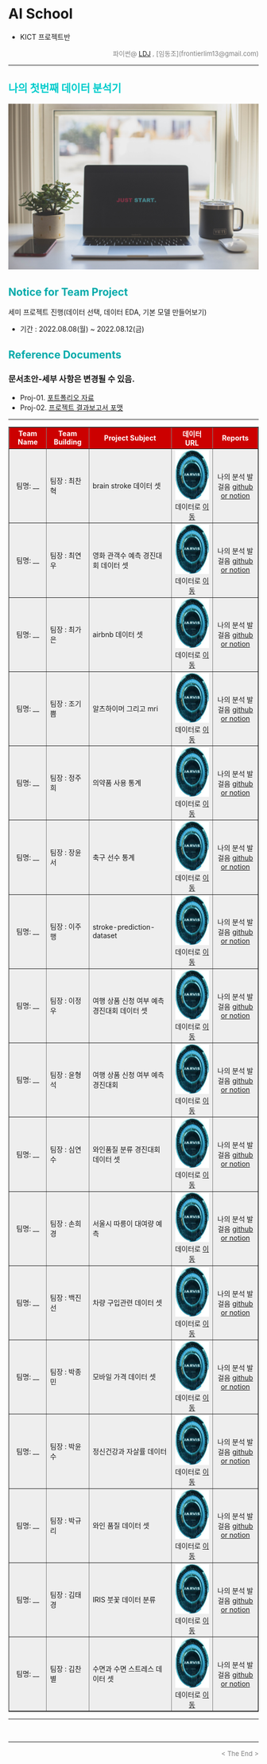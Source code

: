 
# AI School
* KICT 프로젝트반

<div align='right'>
    <font size=2 color='gray'>파이썬@ <font color='blue'>
       <a href='https://www.facebook.com/dongjo.lim.7'>LDJ</a>
    </font>, [임동조](frontierlim13@gmail.com)</font></div>
<hr>

<h2><font color="#00CCCC"><b> 나의 첫번째 데이터 분석기 </b></font></h2>

<img src="./images/just_start.jpg">

## <font color='#00AAAA'>Notice for Team Project</font>

세미 프로젝트 진행(데이터 선택, 데이터 EDA, 기본 모델 만들어보기)
* 기간 : 2022.08.08(월) ~ 2022.08.12(금) <br>

## <font color='#00AAAA'>Reference Documents</font>

### 문서초안-세부 사항은 변경될 수 있음.
- Proj-01. [포트폴리오 자료      ][proj-01]
- Proj-02. [프로젝트 결과보고서 포맷   ][proj-02]

[proj-01]:  ./docu/Goorm10_프로젝트보고서_포맷_OOO팀.docx "Go proj-01"
[proj-02]:  ./docu/팀별프로젝트수행_결과작성양식_kdigital.pptx "Go proj-02"

<hr>

<div align="left">
<table border=1 bgcolor="#EEEEEE">
	<tr bgcolor="#CC0000">
		<td width="100">
		<div align="center"><font color="#FFFFFF"><b>Team Name</b></font></div>
		</td>
		<td width="100">
		<div align="center"><font color="#FFFFFF"><b>Team Building</b></font></div>
		</td>
		<td width="300">
		<div align="center"><font color="#FFFFFF"><b>Project Subject</b></font></div>
		</td>
		<td width="150">
		<div align="center"><font color="#FFFFFF"><b>데이터 URL</b></font></div>
		<td width="120">
		<div align="center"><font color="#FFFFFF"><b>Reports</b></font></div>
		</td>
	</tr>
	<tr>
		<td>
        <div align="center"> 팀명: __ </b> </div>
		</td>
		<td>
            <div align="left"> 팀장 : 최찬혁</div>
        </td>
		<td>
			<div align="left"> brain stroke 데이터 셋 </div>
		</td>
		<td>
            <div align="center"> <a href="">
			<img src='images/javis.jpg' width=200 height=100  alt="---"></a> 
            데이터로 <a href="https://www.kaggle.com/datasets/jillanisofttech/brain-stroke-dataset"> 이동 </a>			
            </div>
        </td>
		<td>
            <div align="center"> 
			나의 분석 발걸음 <a href=""> github or notion  </a>			
            </div>
        </td>
	</tr>
	<tr>
		<td>
        <div align="center"> 팀명: __ </b> </div>
		</td>
		<td>
            <div align="left"> 팀장 : 최연우</div>
        </td>
		<td>
			<div align="left"> 영화 관객수 예측 경진대회 데이터 셋 </div>
		</td>
		<td>
            <div align="center"> <a href="">
			<img src='images/javis.jpg' width=200 height=100  alt="---"></a> 
            데이터로 <a href="https://dacon.io/competitions/open/235536/data"> 이동 </a>			
            </div>
        </td>
		<td>
            <div align="center"> 
			나의 분석 발걸음 <a href=""> github or notion  </a>			
            </div>
        </td>
	</tr>
	<tr>
		<td>
        <div align="center"> 팀명: __ </b> </div>
		</td>
		<td>
            <div align="left"> 팀장 : 최가은</div>
        </td>
		<td>
			<div align="left"> airbnb 데이터 셋 </div>
		</td>
		<td>
            <div align="center"> <a href="">
			<img src='images/javis.jpg' width=200 height=100  alt="---"></a> 
            데이터로 <a href="https://www.kaggle.com/datasets/arianazmoudeh/airbnbopendata"> 이동 </a>			
            </div>
        </td>
		<td>
            <div align="center"> 
			나의 분석 발걸음 <a href=""> github or notion  </a>			
            </div>
        </td>
	</tr>
	<tr>
		<td>
        <div align="center"> 팀명: __ </b> </div>
		</td>
		<td>
            <div align="left"> 팀장 : 조기쁨</div>
        </td>
		<td>
			<div align="left"> 알츠하이머 그리고 mri </div>
		</td>
		<td>
            <div align="center"> <a href="">
			<img src='images/javis.jpg' width=200 height=100  alt="---"></a> 
            데이터로 <a href="https://www.kaggle.com/datasets/jboysen/mri-and-alzheimers"> 이동 </a>			
            </div>
        </td>
		<td>
            <div align="center"> 
			나의 분석 발걸음 <a href=""> github or notion  </a>			
            </div>
        </td>
	</tr>
	<tr>
		<td>
        <div align="center"> 팀명: __ </b> </div>
		</td>
		<td>
            <div align="left"> 팀장 : 정주희</div>
        </td>
		<td>
			<div align="left"> 의약품 사용 통계 </div>
		</td>
		<td>
            <div align="center"> <a href="">
			<img src='images/javis.jpg' width=200 height=100  alt="---"></a> 
            데이터로 <a href="http://opendata.hira.or.kr/op/opc/olapMsupInfo.do"> 이동 </a>			
            </div>
        </td>
		<td>
            <div align="center"> 
			나의 분석 발걸음 <a href=""> github or notion  </a>			
            </div>
        </td>
	</tr>
	<tr>
		<td>
        <div align="center"> 팀명: __ </b> </div>
		</td>
		<td>
            <div align="left"> 팀장 : 장윤서</div>
        </td>
		<td>
			<div align="left"> 축구 선수 통계 </div>
		</td>
		<td>
            <div align="center"> <a href="">
			<img src='images/javis.jpg' width=200 height=100  alt="---"></a> 
            데이터로 <a href="https://www.kaggle.com/datasets/omkargowda/football-players-stats-premier-league-20212022"> 이동 </a>			
            </div>
        </td>
		<td>
            <div align="center"> 
			나의 분석 발걸음 <a href=""> github or notion  </a>			
            </div>
        </td>
	</tr>
	<tr>
		<td>
        <div align="center"> 팀명: __ </b> </div>
		</td>
		<td>
            <div align="left"> 팀장 : 이주행</div>
        </td>
		<td>
			<div align="left"> stroke-prediction-dataset </div>
		</td>
		<td>
            <div align="center"> <a href="">
			<img src='images/javis.jpg' width=200 height=100  alt="---"></a> 
            데이터로 <a href="https://www.kaggle.com/datasets/fedesoriano/stroke-prediction-dataset?select=healthcare-dataset-stroke-data.csv"> 이동 </a>			
            </div>
        </td>
		<td>
            <div align="center"> 
			나의 분석 발걸음 <a href=""> github or notion  </a>			
            </div>
        </td>
	</tr>
	<tr>
		<td>
        <div align="center"> 팀명: __ </b> </div>
		</td>
		<td>
            <div align="left"> 팀장 : 이정우</div>
        </td>
		<td>
			<div align="left"> 여행 상품 신청 여부 예측 경진대회 데이터 셋  </div>
		</td>
		<td>
            <div align="center"> <a href="">
			<img src='images/javis.jpg' width=200 height=100  alt="---"></a> 
            데이터로 <a href="https://dacon.io/competitions/official/235959/overview/description"> 이동 </a>			
            </div>
        </td>
		<td>
            <div align="center"> 
			나의 분석 발걸음 <a href=""> github or notion  </a>			
            </div>
        </td>
	</tr>
	<tr>
		<td>
        <div align="center"> 팀명: __ </b> </div>
		</td>
		<td>
            <div align="left"> 팀장 : 윤형석</div>
        </td>
		<td>
			<div align="left"> 여행 상품 신청 여부 예측 경진대회 </div>
		</td>
		<td>
            <div align="center"> <a href="">
			<img src='images/javis.jpg' width=200 height=100  alt="---"></a> 
            데이터로 <a href="https://dacon.io/competitions/official/235959/overview/description"> 이동 </a>			
            </div>
        </td>
		<td>
            <div align="center"> 
			나의 분석 발걸음 <a href=""> github or notion  </a>			
            </div>
        </td>
	</tr>
	<tr>
		<td>
        <div align="center"> 팀명: __ </b> </div>
		</td>
		<td>
            <div align="left"> 팀장 : 심연수</div>
        </td>
		<td>
			<div align="left"> 와인품질 분류 경진대회 데이터 셋 </div>
		</td>
		<td>
            <div align="center"> <a href="">
			<img src='images/javis.jpg' width=200 height=100  alt="---"></a> 
            데이터로 <a href="https://dacon.io/competitions/open/235610/overview/description"> 이동 </a>			
            </div>
        </td>
		<td>
            <div align="center"> 
			나의 분석 발걸음 <a href=""> github or notion  </a>			
            </div>
        </td>
	</tr>
	<tr>
		<td>
        <div align="center"> 팀명: __ </b> </div>
		</td>
		<td>
            <div align="left"> 팀장 : 손희경</div>
        </td>
		<td>
			<div align="left"> 서울시 따릉이 대여량 예측 </div>
		</td>
		<td>
            <div align="center"> <a href="">
			<img src='images/javis.jpg' width=200 height=100  alt="---"></a> 
            데이터로 <a href="https://dacon.io/competitions/open/235576/data"> 이동 </a>			
            </div>
        </td>
		<td>
            <div align="center"> 
			나의 분석 발걸음 <a href=""> github or notion  </a>			
            </div>
        </td>
	</tr>
	<tr>
		<td>
        <div align="center"> 팀명: __ </b> </div>
		</td>
		<td>
            <div align="left"> 팀장 : 백진선</div>
        </td>
		<td>
			<div align="left"> 차량 구입관련 데이터 셋 </div>
		</td>
		<td>
            <div align="center"> <a href="">
			<img src='images/javis.jpg' width=200 height=100  alt="---"></a> 
            데이터로 <a href="https://www.kaggle.com/datasets/gabrielsantello/cars-purchase-decision-dataset"> 이동 </a>			
            </div>
        </td>
		<td>
            <div align="center"> 
			나의 분석 발걸음 <a href=""> github or notion  </a>			
            </div>
        </td>
	</tr>
	<tr>
		<td>
        <div align="center"> 팀명: __ </b> </div>
		</td>
		<td>
            <div align="left"> 팀장 : 박종민</div>
        </td>
		<td>
			<div align="left"> 모바일 가격 데이터 셋 </div>
		</td>
		<td>
            <div align="center"> <a href="">
			<img src='images/javis.jpg' width=200 height=100  alt="---"></a> 
            데이터로 <a href="https://www.kaggle.com/datasets/iabhishekofficial/mobile-price-classification"> 이동 </a>			
            </div>
        </td>
		<td>
            <div align="center"> 
			나의 분석 발걸음 <a href=""> github or notion  </a>			
            </div>
        </td>
	</tr>
	<tr>
		<td>
        <div align="center"> 팀명: __ </b> </div>
		</td>
		<td>
            <div align="left"> 팀장 : 박윤수</div>
        </td>
		<td>
			<div align="left"> 정신건강과 자살률 데이터 </div>
		</td>
		<td>
            <div align="center"> <a href="">
			<img src='images/javis.jpg' width=200 height=100  alt="---"></a> 
            데이터로 <a href="https://www.kaggle.com/datasets/twinkle0705/mental-health-and-suicide-rates?select=Human+Resources.csv"> 이동 </a>			
            </div>
        </td>
		<td>
            <div align="center"> 
			나의 분석 발걸음 <a href=""> github or notion  </a>			
            </div>
        </td>
	</tr>
	<tr>
		<td>
        <div align="center"> 팀명: __ </b> </div>
		</td>
		<td>
            <div align="left"> 팀장 : 박규리</div>
        </td>
		<td>
			<div align="left"> 와인 품질 데이터 셋 </div>
		</td>
		<td>
            <div align="center"> <a href="">
			<img src='images/javis.jpg' width=200 height=100  alt="---"></a> 
            데이터로 <a href="https://www.kaggle.com/datasets/yasserh/wine-quality-dataset"> 이동 </a>			
            </div>
        </td>
		<td>
            <div align="center"> 
			나의 분석 발걸음 <a href=""> github or notion  </a>			
            </div>
        </td>
	</tr>
	<tr>
		<td>
        <div align="center"> 팀명: __ </b> </div>
		</td>
		<td>
            <div align="left"> 팀장 : 김태경</div>
        </td>
		<td>
			<div align="left"> IRIS 붓꽃 데이터 분류 </div>
		</td>
		<td>
            <div align="center"> <a href="">
			<img src='images/javis.jpg' width=200 height=100  alt="---"></a> 
            데이터로 <a href="https://www.kaggle.com/datasets/uciml/iris"> 이동 </a>			
            </div>
        </td>
		<td>
            <div align="center"> 
			나의 분석 발걸음 <a href=""> github or notion  </a>			
            </div>
        </td>
	</tr>
	<tr>
		<td>
        <div align="center"> 팀명: __ </b> </div>
		</td>
		<td>
            <div align="left"> 팀장 : 김찬별</div>
        </td>
		<td>
			<div align="left"> 수면과 수면 스트레스 데이터 셋 </div>
		</td>
		<td>
            <div align="center"> <a href="">
			<img src='images/javis.jpg' width=200 height=100  alt="---"></a> 
            데이터로 <a href="https://www.kaggle.com/datasets/laavanya/human-stress-detection-in-and-through-sleep?select=SaYoPillow.csv"> 이동 </a>			
            </div>
        </td>
		<td>
            <div align="center"> 
			나의 분석 발걸음 <a href=""> github or notion  </a>			
            </div>
        </td>
	</tr>
</table>
</div>
<hr>

<br>
<hr>
<div align='right'><font size=2 color='gray'> &lt; The End &gt; </font></div>
